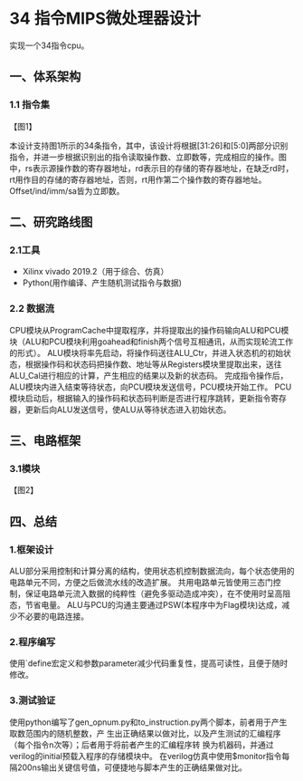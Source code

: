 # 34 指令MIPS微处理器设计
实现一个34指令cpu。

## 一、体系架构

### 1.1 指令集

【图1】

本设计支持图1所示的34条指令，其中，该设计将根据[31:26]和[5:0]两部分识别指令，并进一步根据识别出的指令读取操作数、立即数等，完成相应的操作。图中，rs表示源操作数的寄存器地址，rd表示目的存储的寄存器地址，在缺乏rd时，rt用作目的存储的寄存器地址，否则，rt用作第二个操作数的寄存器地址。
Offset/ind/imm/sa皆为立即数。

## 二、研究路线图
### 2.1工具
- Xilinx vivado 2019.2（用于综合、仿真）
- Python(用作编译、产生随机测试指令与数据)

### 2.2 数据流
CPU模块从ProgramCache中提取程序，并将提取出的操作码输向ALU和PCU模块（ALU和PCU模块利用goahead和finish两个信号互相通讯，从而实现轮流工作的形式）。
ALU模块将率先启动，将操作码送往ALU_Ctr，并进入状态机的初始状态，根据操作码和状态码把操作数、地址等从Registers模块里提取出来，送往ALU_Cal进行相应的计算，产生相应的结果以及新的状态码。
完成指令操作后，ALU模块内进入结束等待状态，向PCU模块发送信号，PCU模块开始工作。
PCU模块启动后，根据输入的操作码和状态码判断是否进行程序跳转，更新指令寄存器，更新后向ALU发送信号，使ALU从等待状态进入初始状态。

## 三、电路框架
### 3.1模块
【图2】

## 四、总结
### 1.框架设计
ALU部分采用控制和计算分离的结构，使用状态机控制数据流向，每个状态使用的电路单元不同，方便之后做流水线的改造扩展。
共用电路单元皆使用三态门控制，保证电路单元流入数据的纯粹性（避免多驱动造成冲突），在不使用时呈高阻态，节省电量。
ALU与PCU的沟通主要通过PSW(本程序中为Flag模块)达成，减少不必要的电路连接。

### 2.程序编写
使用`define宏定义和参数parameter减少代码重复性，提高可读性，且便于随时修改。

### 3.测试验证
使用python编写了gen_opnum.py和to_instruction.py两个脚本，前者用于产生取数范围内的随机整数，产	生出正确结果以做对比，以及产生测试的汇编程序（每个指令n次等）；后者用于将前者产生的汇编程序转	换为机器码，并通过verilog的initial预载入程序的存储模块中。
在verilog仿真中使用$monitor指令每隔200ns输出关键信号值，可便捷地与脚本产生的正确结果做对比。
